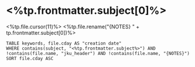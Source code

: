 # <%tp.frontmatter.subject[0]%>

<%tp.file.cursor(11)%>
<%tp.file.rename("{NOTES} " + tp.frontmatter.subject[0])%> 


```dataview
TABLE keywords, file.cday AS "creation date"
WHERE contains(subject, "<%tp.frontmatter.subject%>") AND !contains(file.name, "jku_header") AND !contains(file.name, "{NOTES}")
SORT file.cday ASC
```